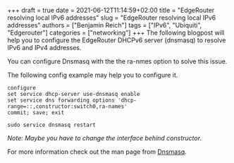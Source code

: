 +++ 
draft = true
date = 2021-06-12T11:14:59+02:00
title = "EdgeRouter resolving local IPv6 addresses"
slug = "EdgeRouter resolving local IPv6 addresses"
authors = ["Benjamin Reich"]
tags = ["IPv6", "Ubiquiti", "Edgerouter"]
categories = ["networking"]
+++
The following blogpost will help you to configure the EdgeRouter DHCPv6 server (dnsmasq) to resolve IPv6 and IPv4 addresses.

You can configure Dnsmasq with the the ra-nmes option to solve this issue.

The following config example may help you to configure it. 

```plaintext
configure
set service dhcp-server use-dnsmasq enable 
set service dns forwarding options 'dhcp-range=::,constructor:switch0,ra-names'
commit; save; exit

sudo service dnsmasq restart
```
*Note: Maybe you have to change the interface behind constructor.*

For more information check out the man page from [Dnsmasq](https://thekelleys.org.uk/dnsmasq/docs/dnsmasq-man.html).